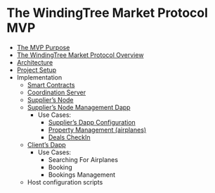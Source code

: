 # The WindingTree Market Protocol MVP

- [The MVP Purpose](./mvp-purpose.md)
- [The WindingTree Market Protocol Overview](./protocol.md)
- [Architecture](./architecture.md)
- [Project Setup](./setup.md)
- Implementation
  - [Smart Contracts](./imp.contracts.md)
  - [Coordination Server](./imp.server.md)
  - [Supplier’s Node](./imp.node.md)
  - [Supplier’s Node Management Dapp](./imp.manager.md)
    - Use Cases:
      - [Supplier’s Dapp Configuration](./imp.manager.config.md)
      - [Property Management (airplanes)](./imp.manager.prop.md)
      - [Deals CheckIn](./imp.manager.checkin.md)
  - [Client’s Dapp](./imp.client.md)
    - Use Cases:
      - Searching For Airplanes
      - Booking
      - Bookings Management
  - Host configuration scripts
